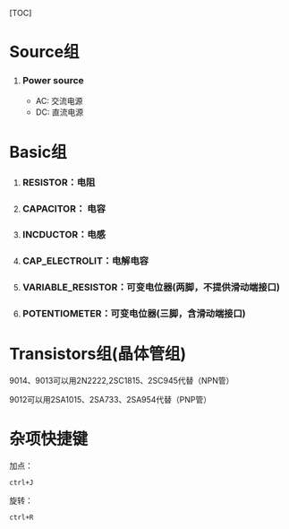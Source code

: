 [TOC]

# Source组

1. ### Power source

   - AC: 交流电源
   - DC: 直流电源

# Basic组

1. ### RESISTOR：电阻

2. ### CAPACITOR： 电容

3. ### INCDUCTOR：电感

4. ### CAP_ELECTROLIT：电解电容

5. ### VARIABLE_RESISTOR：可变电位器(两脚，不提供滑动端接口)

6. ### POTENTIOMETER：可变电位器(三脚，含滑动端接口)

# Transistors组(晶体管组)

9014、9013可以用2N2222,2SC1815、2SC945代替（NPN管）

9012可以用2SA1015、2SA733、2SA954代替（PNP管）

# 杂项快捷键

加点：

```
ctrl+J
```

旋转：

```
ctrl+R
```

